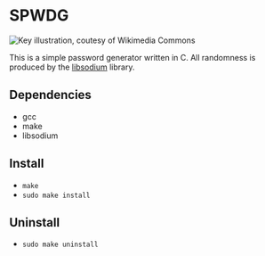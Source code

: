 # SPWDG
![Key illustration, coutesy of Wikimedia Commons](https://upload.wikimedia.org/wikipedia/commons/e/e9/JapanHomes141_KEY_TO_KURA_%2C_AND_BUNCH_OF_KEYS.jpg)

This is a simple password generator written in C. All randomness is produced by the [libsodium](https://github.com/jedisct1/libsodium) library.

## Dependencies
- gcc
- make
- libsodium

## Install
- `make`
- `sudo make install`

## Uninstall
- `sudo make uninstall`



